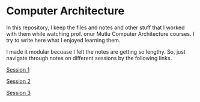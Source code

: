 
# Computer Architecture
In this repository, I keep the files and notes and other stuff that I worked with them while watching prof. onur Mutlu Computer Architecture courses. I try to write here what I enjoyed learning them.

I made it modular becuase I felt the notes are getting so lengthy. So, just navigate through notes on different sessions by the following links.

[Session 1](session01/session1.md)

[Session 2](session02/session2.md)

[Session 3](session03/session3.md)